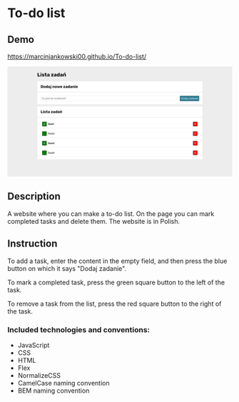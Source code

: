# To-do list

## Demo
https://marcinjankowski00.github.io/To-do-list/

![Website preview](https://raw.githubusercontent.com/MarcinJankowski00/Tasks-list/main/images/preview.png)

## Description
A website where you can make a to-do list. On the page you can mark completed tasks and delete them. The website is in Polish.

## Instruction
To add a task, enter the content in the empty field, and then press the blue button on which it says "Dodaj zadanie".

To mark a completed task, press the green square button to the left of the task.

To remove a task from the list, press the red square button to the right of the task.

### Included technologies and conventions:
- JavaScript
- CSS
- HTML
- Flex
- NormalizeCSS
- CamelCase naming convention
- BEM naming convention

